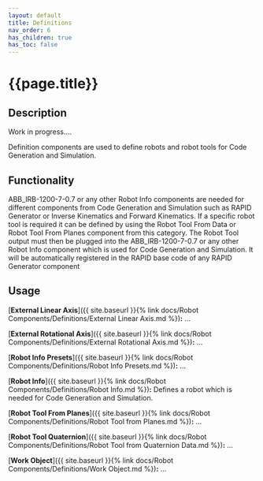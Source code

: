 ```yaml
---
layout: default
title: Definitions
nav_order: 6
has_children: true
has_toc: false
---
```


# **{{page.title}}**

## **Description**

Work in progress....

Definition components are used to define robots and robot tools for Code Generation and Simulation.

## **Functionality**

ABB_IRB-1200-7-0.7 or any other Robot Info components are needed for different components from Code Generation and Simulation such as RAPID Generator or Inverse Kinematics and Forward Kinematics. If a specific robot tool is required it can be defined by using the Robot Tool From Data or Robot Tool From Planes component from this category. The Robot Tool output must then be plugged into the ABB_IRB-1200-7-0.7 or any other Robot Info component which is used for Code Generation and Simulation. It will be automatically registered in the RAPID base code of any RAPID Generator component

## **Usage**

[**External Linear Axis**]({{ site.baseurl }}{% link docs/Robot Components/Definitions/External Linear Axis.md %})**:** ...

[**External Rotational Axis**]({{ site.baseurl }}{% link docs/Robot Components/Definitions/External Rotational Axis.md %})**:** ...

[**Robot Info Presets**]({{ site.baseurl }}{% link docs/Robot Components/Definitions/Robot Info Presets.md %})**:** ...

[**Robot Info**]({{ site.baseurl }}{% link docs/Robot Components/Definitions/Robot Info.md %})**:** Defines a robot which is needed for Code Generation and Simulation. 

[**Robot Tool From Planes**]({{ site.baseurl }}{% link docs/Robot Components/Definitions/Robot Tool from Planes.md %})**:** ...

[**Robot Tool Quaternion**]({{ site.baseurl }}{% link docs/Robot Components/Definitions/Robot Tool from Quaternion Data.md %})**:** ...

[**Work Object**]({{ site.baseurl }}{% link docs/Robot Components/Definitions/Work Object.md %})**:** ...